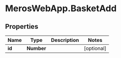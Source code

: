 # MerosWebApp.BasketAdd

## Properties
Name | Type | Description | Notes
------------ | ------------- | ------------- | -------------
**id** | **Number** |  | [optional] 
